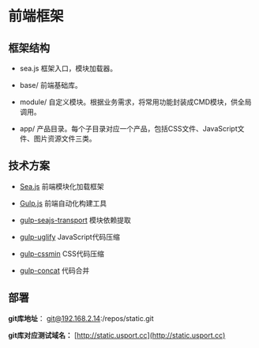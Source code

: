 # 前端框架

## 框架结构

* sea.js  框架入口，模块加载器。

* base/  前端基础库。

* module/  自定义模块。根据业务需求，将常用功能封装成CMD模块，供全局调用。

* app/  产品目录。每个子目录对应一个产品，包括CSS文件、JavaScript文件、图片资源文件三类。


## 技术方案

* [Sea.js](http://seajs.org/docs/) 前端模块化加载框架

* [Gulp.js](http://gulpjs.com) 前端自动化构建工具

* [gulp-seajs-transport](https://github.com/guilipan/gulp-seajs-transport) 模块依赖提取

* [gulp-uglify](https://github.com/terinjokes/gulp-uglify/) JavaScript代码压缩

* [gulp-cssmin](https://github.com/chilijung/gulp-cssmin/) CSS代码压缩

* [gulp-concat](http://github.com/wearefractal/gulp-concat) 代码合并


## 部署

**git库地址**： git@192.168.2.14:/repos/static.git

**git库对应测试域名：** [http://static.usport.cc](http://static.usport.cc)